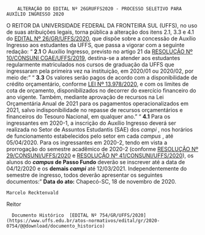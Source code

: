         ALTERAÇÃO DO EDITAL Nº 26GRUFFS2020 - PROCESSO SELETIVO PARA AUXÍLIO INGRESSO 2020  

 O REITOR DA UNIVERSIDADE FEDERAL DA FRONTEIRA SUL (UFFS), no uso de suas atribuições legais, torna pública a alteração dos itens 2.1, 3.3 e 4.1 do [EDITAL Nº 26/GR/UFFS/2020](https://www.uffs.edu.br/atos-normativos/edital/gr/2020-0026), que dispõe sobre a concessão de Auxílio Ingresso aos estudantes da UFFS, que passa a vigorar com a seguinte redação: “ **2.1** O Auxílio Ingresso, previsto no artigo 21 da [RESOLUÇÃO Nº 10/CONSUNI CGAE/UFFS/2019](https://www.google.com.br/search?q=RESOLU%C3%87%C3%83O+N%C2%BA+10/CONSUNI+CGAE/UFFS/2019#spf=1605727619506), destina-se a atender aos estudantes regularmente matriculados nos cursos de graduação da UFFS que ingressaram pela primeira vez na instituição, em 2020/01 ou 2020/02, por meio de:”   “ **3.3**  Os valores serão pagos de acordo com a disponibilidade de crédito orçamentário, conforme [LEI Nº 13.978/2020](https://www.google.com.br/search?q=Lei+n%C2%BA+13.978/2020#spf=1605727357691), e com os limites de cota de orçamento, disponibilizados no decorrer do exercício financeiro do ano vigente. Também, mediante aprovação de recursos na Lei Orçamentária Anual de 2021 para os pagamentos operacionalizados em 2021, salvo indisponibilidade no repasse de recursos orçamentários e financeiros do Tesouro Nacional, em qualquer ano.”   “ **4.1** Para os ingressantes em 2020-1, a inscrição do Auxílio Ingresso deverá ser realizada no Setor de Assuntos Estudantis (SAE) dos *campi* , nos horários de funcionamento estabelecidos pelo setor em cada *campus* , até 05/04/2020. Para os ingressantes em 2020-2, tendo em vista a prorrogação do semestre acadêmico de 2020-2 (conforme [RESOLUÇÃO Nº 29/CONSUNI/UFFS/2020](https://www.google.com.br/search?q=Resolu%C3%A7%C3%A3o+n%C2%BA+29/CONSUNI/UFFS/2020#spf=1605727476012) e [RESOLUÇÃO Nº 41/CONSUNI/UFFS/2020](https://www.google.com.br/search?q=Resolu%C3%A7%C3%A3o+n%C2%BA+41/CONSUNI/UFFS/2020#spf=1605727493924)), os alunos do  ***campus*  de Passo Fundo** deverão se inscrever até a data de 04/12/2020 e os **demais *campi***  até 12/03/2021. Independentemente do semestre de ingresso, todos deverão apresentar os seguintes documentos:”        **Data do ato:** Chapecó-SC, 18 de novembro de 2020.   
 

    Marcelo Recktenvald   
 Reitor 

      Documento Histórico  [EDITAL Nº 754/GR/UFFS/2020](https://www.uffs.edu.br/atos-normativos/edital/gr/2020-0754/@@download/documento_historico)     
      